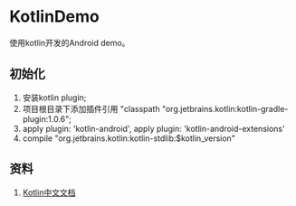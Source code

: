 # KotlinDemo
使用kotlin开发的Android demo。
## 初始化
1. 安装kotlin plugin;
2. 项目根目录下添加插件引用 "classpath "org.jetbrains.kotlin:kotlin-gradle-plugin:1.0.6";
3. apply plugin: 'kotlin-android', apply plugin: 'kotlin-android-extensions'
4. compile "org.jetbrains.kotlin:kotlin-stdlib:$kotlin_version"

## 资料
1. [Kotlin中文文档](http://kotlindoc.com/GettingStarted/index.html)